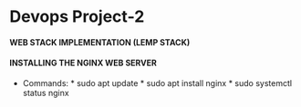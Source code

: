 
# Devops Project-2

#### WEB STACK IMPLEMENTATION (LEMP STACK)
#### INSTALLING THE NGINX WEB SERVER

* Commands:
      * sudo apt update
      * sudo apt install nginx
      * sudo systemctl status nginx
